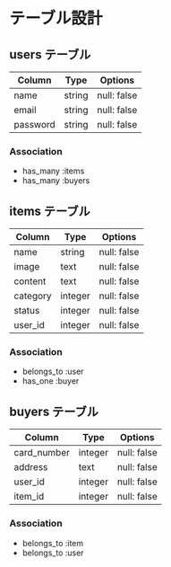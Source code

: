 # テーブル設計

## users テーブル

| Column   | Type   | Options     |
| -------- | ------ | ----------- |
| name     | string | null: false |
| email    | string | null: false |
| password | string | null: false |

### Association
- has_many :items
- has_many :buyers

## items テーブル

| Column   | Type    | Options     |
| -------- | ------- | ----------- |
| name     | string  | null: false |
| image    | text    | null: false |
| content  | text    | null: false |
| category | integer | null: false |
| status   | integer | null: false |
| user_id  | integer | null: false |

### Association
- belongs_to :user
- has_one :buyer

## buyers テーブル

| Column      | Type    | Options     |
| ----------- | ------- | ----------- |
| card_number | integer | null: false |
| address     | text    | null: false |
| user_id     | integer | null: false |
| item_id     | integer | null: false |

### Association
- belongs_to :item
- belongs_to :user